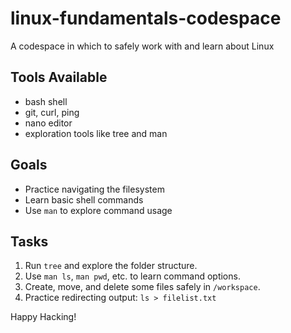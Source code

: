 # linux-fundamentals-codespace
A codespace in which to safely work with and learn about Linux

## Tools Available
- bash shell
- git, curl, ping
- nano editor
- exploration tools like tree and man

## Goals
- Practice navigating the filesystem
- Learn basic shell commands
- Use `man` to explore command usage

## Tasks
1. Run `tree` and explore the folder structure.
2. Use `man ls`, `man pwd`, etc. to learn command options.
3. Create, move, and delete some files safely in `/workspace`.
4. Practice redirecting output: `ls > filelist.txt`

Happy Hacking!


